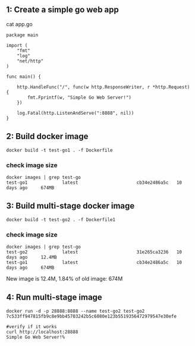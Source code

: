 ## 1: Create a simple go web app

cat app.go
```
package main

import (
    "fmt"
    "log"
    "net/http"
)

func main() {

    http.HandleFunc("/", func(w http.ResponseWriter, r *http.Request) {
        fmt.Fprintf(w, "Simple Go Web Server!")
    })

    log.Fatal(http.ListenAndServe(":8888", nil))
}
```

## 2: Build  docker image

```
docker build -t test-go1 . -f Dockerfile
```

### check image size

```
docker images | grep test-go
test-go1             latest                      cb34e2486a5c   10 days ago     674MB
```

## 3: Build multi-stage docker image

```
docker build -t test-go2 . -f Dockerfile1
```

### check image size
```
docker images | grep test-go
test-go2             latest                      31e265ca3236   10 days ago     12.4MB
test-go1             latest                      cb34e2486a5c   10 days ago     674MB
```

New image is 12.4M, 1.84% of old image: 674M

## 4: Run multi-stage image

```
docker run -d -p 28888:8888 --name test-go2 test-go2
7c533ff947815fb9c8e9bb45703242b5c6080e123b5519356472979547e30efe

#verify if it works
curl http://localhost:28888
Simple Go Web Server!%
```
